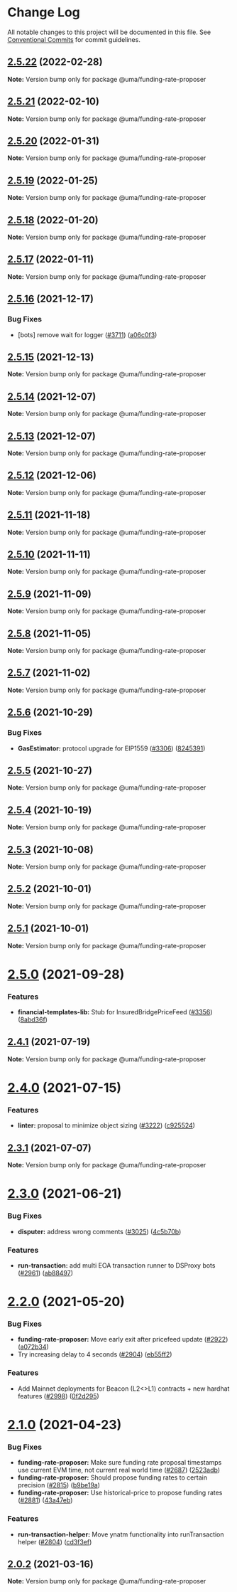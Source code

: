 # Change Log

All notable changes to this project will be documented in this file.
See [Conventional Commits](https://conventionalcommits.org) for commit guidelines.

## [2.5.22](https://github.com/UMAprotocol/protocol/compare/@uma/funding-rate-proposer@2.5.21...@uma/funding-rate-proposer@2.5.22) (2022-02-28)

**Note:** Version bump only for package @uma/funding-rate-proposer

## [2.5.21](https://github.com/UMAprotocol/protocol/compare/@uma/funding-rate-proposer@2.5.20...@uma/funding-rate-proposer@2.5.21) (2022-02-10)

**Note:** Version bump only for package @uma/funding-rate-proposer

## [2.5.20](https://github.com/UMAprotocol/protocol/compare/@uma/funding-rate-proposer@2.5.19...@uma/funding-rate-proposer@2.5.20) (2022-01-31)

**Note:** Version bump only for package @uma/funding-rate-proposer

## [2.5.19](https://github.com/UMAprotocol/protocol/compare/@uma/funding-rate-proposer@2.5.18...@uma/funding-rate-proposer@2.5.19) (2022-01-25)

**Note:** Version bump only for package @uma/funding-rate-proposer

## [2.5.18](https://github.com/UMAprotocol/protocol/compare/@uma/funding-rate-proposer@2.5.17...@uma/funding-rate-proposer@2.5.18) (2022-01-20)

**Note:** Version bump only for package @uma/funding-rate-proposer

## [2.5.17](https://github.com/UMAprotocol/protocol/compare/@uma/funding-rate-proposer@2.5.16...@uma/funding-rate-proposer@2.5.17) (2022-01-11)

**Note:** Version bump only for package @uma/funding-rate-proposer

## [2.5.16](https://github.com/UMAprotocol/protocol/compare/@uma/funding-rate-proposer@2.5.15...@uma/funding-rate-proposer@2.5.16) (2021-12-17)

### Bug Fixes

- [bots] remove wait for logger ([#3711](https://github.com/UMAprotocol/protocol/issues/3711)) ([a06c0f3](https://github.com/UMAprotocol/protocol/commit/a06c0f37dea6303b7f1c8b3ae5541982076dc1d8))

## [2.5.15](https://github.com/UMAprotocol/protocol/compare/@uma/funding-rate-proposer@2.5.14...@uma/funding-rate-proposer@2.5.15) (2021-12-13)

**Note:** Version bump only for package @uma/funding-rate-proposer

## [2.5.14](https://github.com/UMAprotocol/protocol/compare/@uma/funding-rate-proposer@2.5.12...@uma/funding-rate-proposer@2.5.14) (2021-12-07)

**Note:** Version bump only for package @uma/funding-rate-proposer

## [2.5.13](https://github.com/UMAprotocol/protocol/compare/@uma/funding-rate-proposer@2.5.12...@uma/funding-rate-proposer@2.5.13) (2021-12-07)

**Note:** Version bump only for package @uma/funding-rate-proposer

## [2.5.12](https://github.com/UMAprotocol/protocol/compare/@uma/funding-rate-proposer@2.5.11...@uma/funding-rate-proposer@2.5.12) (2021-12-06)

**Note:** Version bump only for package @uma/funding-rate-proposer

## [2.5.11](https://github.com/UMAprotocol/protocol/compare/@uma/funding-rate-proposer@2.5.10...@uma/funding-rate-proposer@2.5.11) (2021-11-18)

**Note:** Version bump only for package @uma/funding-rate-proposer

## [2.5.10](https://github.com/UMAprotocol/protocol/compare/@uma/funding-rate-proposer@2.5.9...@uma/funding-rate-proposer@2.5.10) (2021-11-11)

**Note:** Version bump only for package @uma/funding-rate-proposer

## [2.5.9](https://github.com/UMAprotocol/protocol/compare/@uma/funding-rate-proposer@2.5.8...@uma/funding-rate-proposer@2.5.9) (2021-11-09)

**Note:** Version bump only for package @uma/funding-rate-proposer

## [2.5.8](https://github.com/UMAprotocol/protocol/compare/@uma/funding-rate-proposer@2.5.7...@uma/funding-rate-proposer@2.5.8) (2021-11-05)

**Note:** Version bump only for package @uma/funding-rate-proposer

## [2.5.7](https://github.com/UMAprotocol/protocol/compare/@uma/funding-rate-proposer@2.5.6...@uma/funding-rate-proposer@2.5.7) (2021-11-02)

**Note:** Version bump only for package @uma/funding-rate-proposer

## [2.5.6](https://github.com/UMAprotocol/protocol/compare/@uma/funding-rate-proposer@2.5.5...@uma/funding-rate-proposer@2.5.6) (2021-10-29)

### Bug Fixes

- **GasEstimator:** protocol upgrade for EIP1559 ([#3306](https://github.com/UMAprotocol/protocol/issues/3306)) ([8245391](https://github.com/UMAprotocol/protocol/commit/8245391ee07dca37be3c52a9a9ba47ed4d63f6f7))

## [2.5.5](https://github.com/UMAprotocol/protocol/compare/@uma/funding-rate-proposer@2.5.4...@uma/funding-rate-proposer@2.5.5) (2021-10-27)

**Note:** Version bump only for package @uma/funding-rate-proposer

## [2.5.4](https://github.com/UMAprotocol/protocol/compare/@uma/funding-rate-proposer@2.5.3...@uma/funding-rate-proposer@2.5.4) (2021-10-19)

**Note:** Version bump only for package @uma/funding-rate-proposer

## [2.5.3](https://github.com/UMAprotocol/protocol/compare/@uma/funding-rate-proposer@2.5.2...@uma/funding-rate-proposer@2.5.3) (2021-10-08)

**Note:** Version bump only for package @uma/funding-rate-proposer

## [2.5.2](https://github.com/UMAprotocol/protocol/compare/@uma/funding-rate-proposer@2.5.1...@uma/funding-rate-proposer@2.5.2) (2021-10-01)

**Note:** Version bump only for package @uma/funding-rate-proposer

## [2.5.1](https://github.com/UMAprotocol/protocol/compare/@uma/funding-rate-proposer@2.5.0...@uma/funding-rate-proposer@2.5.1) (2021-10-01)

**Note:** Version bump only for package @uma/funding-rate-proposer

# [2.5.0](https://github.com/UMAprotocol/protocol/compare/@uma/funding-rate-proposer@2.4.1...@uma/funding-rate-proposer@2.5.0) (2021-09-28)

### Features

- **financial-templates-lib:** Stub for InsuredBridgePriceFeed ([#3356](https://github.com/UMAprotocol/protocol/issues/3356)) ([8abd36f](https://github.com/UMAprotocol/protocol/commit/8abd36f0c938d85985661245f2fd51f465601df4))

## [2.4.1](https://github.com/UMAprotocol/protocol/compare/@uma/funding-rate-proposer@2.4.0...@uma/funding-rate-proposer@2.4.1) (2021-07-19)

**Note:** Version bump only for package @uma/funding-rate-proposer

# [2.4.0](https://github.com/UMAprotocol/protocol/compare/@uma/funding-rate-proposer@2.3.1...@uma/funding-rate-proposer@2.4.0) (2021-07-15)

### Features

- **linter:** proposal to minimize object sizing ([#3222](https://github.com/UMAprotocol/protocol/issues/3222)) ([c925524](https://github.com/UMAprotocol/protocol/commit/c925524e888f73e1f694c4f9bf4ad1fb31e456bc))

## [2.3.1](https://github.com/UMAprotocol/protocol/compare/@uma/funding-rate-proposer@2.3.0...@uma/funding-rate-proposer@2.3.1) (2021-07-07)

**Note:** Version bump only for package @uma/funding-rate-proposer

# [2.3.0](https://github.com/UMAprotocol/protocol/compare/@uma/funding-rate-proposer@2.2.0...@uma/funding-rate-proposer@2.3.0) (2021-06-21)

### Bug Fixes

- **disputer:** address wrong comments ([#3025](https://github.com/UMAprotocol/protocol/issues/3025)) ([4c5b70b](https://github.com/UMAprotocol/protocol/commit/4c5b70bf1b3df5c041fe107f200cfeedd08de7ce))

### Features

- **run-transaction:** add multi EOA transaction runner to DSProxy bots ([#2961](https://github.com/UMAprotocol/protocol/issues/2961)) ([ab88497](https://github.com/UMAprotocol/protocol/commit/ab88497f180d72f1d9e8305fdeabf786f5883b7c))

# [2.2.0](https://github.com/UMAprotocol/protocol/compare/@uma/funding-rate-proposer@2.1.0...@uma/funding-rate-proposer@2.2.0) (2021-05-20)

### Bug Fixes

- **funding-rate-proposer:** Move early exit after pricefeed update ([#2922](https://github.com/UMAprotocol/protocol/issues/2922)) ([a072b34](https://github.com/UMAprotocol/protocol/commit/a072b343ebccfbdbb481eb3da117c6bfbcc8356f))
- Try increasing delay to 4 seconds ([#2904](https://github.com/UMAprotocol/protocol/issues/2904)) ([eb55ff2](https://github.com/UMAprotocol/protocol/commit/eb55ff2941bd5fb587c5db992a6bd8a89672b626))

### Features

- Add Mainnet deployments for Beacon (L2<>L1) contracts + new hardhat features ([#2998](https://github.com/UMAprotocol/protocol/issues/2998)) ([0f2d295](https://github.com/UMAprotocol/protocol/commit/0f2d295d43b3f27b4f14962148d239e124796d6b))

# [2.1.0](https://github.com/UMAprotocol/protocol/compare/@uma/funding-rate-proposer@2.0.2...@uma/funding-rate-proposer@2.1.0) (2021-04-23)

### Bug Fixes

- **funding-rate-proposer:** Make sure funding rate proposal timestamps use current EVM time, not current real world time ([#2687](https://github.com/UMAprotocol/protocol/issues/2687)) ([2523adb](https://github.com/UMAprotocol/protocol/commit/2523adb1b5b08537ad92b9675eb47eaa1223b527))
- **funding-rate-proposer:** Should propose funding rates to certain precision ([#2815](https://github.com/UMAprotocol/protocol/issues/2815)) ([b9be19a](https://github.com/UMAprotocol/protocol/commit/b9be19aea5d5365bde9289344f75191ca0dc66fc))
- **funding-rate-proposer:** Use historical-price to propose funding rates ([#2881](https://github.com/UMAprotocol/protocol/issues/2881)) ([43a47eb](https://github.com/UMAprotocol/protocol/commit/43a47ebff55e5a01156c8a38df1c3fe0542e94c5))

### Features

- **run-transaction-helper:** Move ynatm functionality into runTransaction helper ([#2804](https://github.com/UMAprotocol/protocol/issues/2804)) ([cd3f3ef](https://github.com/UMAprotocol/protocol/commit/cd3f3ef0c96be742a2a585a957db2f884a234744))

## [2.0.2](https://github.com/UMAprotocol/protocol/compare/@uma/funding-rate-proposer@2.0.1...@uma/funding-rate-proposer@2.0.2) (2021-03-16)

**Note:** Version bump only for package @uma/funding-rate-proposer
